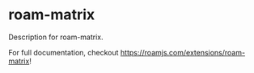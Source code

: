 # roam-matrix
        
Description for roam-matrix.
  
For full documentation, checkout https://roamjs.com/extensions/roam-matrix!
